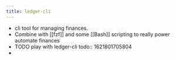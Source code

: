 ```yaml
---
title: ledger-cli
---
```


- cli tool for managing finances.
- Combine with [[fzf]] and some [[Bash]] scripting to really power automate finances
- TODO play with ledger-cli
  todo:: 1621801705804
-